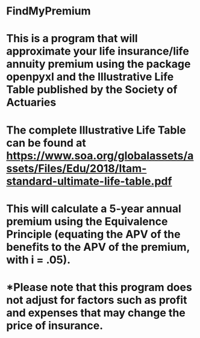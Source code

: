 # FindMyPremium
# This is a program that will approximate your life insurance/life annuity premium using the package openpyxl and the Illustrative Life Table published by the Society of Actuaries
# The complete Illustrative Life Table can be found at https://www.soa.org/globalassets/assets/Files/Edu/2018/ltam-standard-ultimate-life-table.pdf
# This will calculate a 5-year annual premium using the Equivalence Principle (equating the APV of the benefits to the APV of the premium, with i = .05).
# *Please note that this program does not adjust for factors such as profit and expenses that may change the price of insurance.
